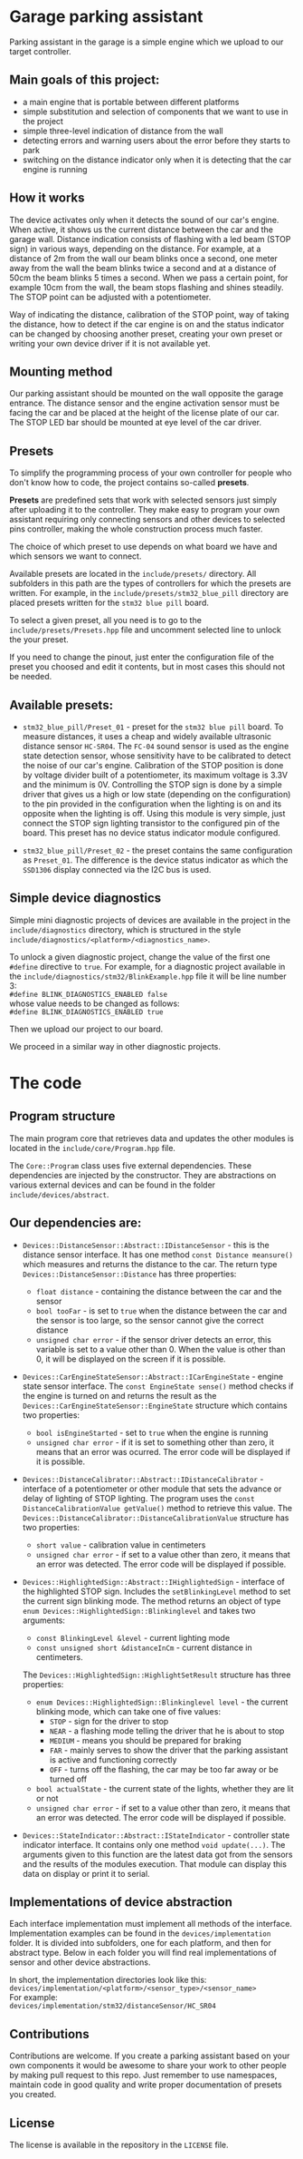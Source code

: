 # Garage parking assistant

Parking assistant in the garage is a simple engine
which we upload to our target controller.

## Main goals of this project:
- a main engine that is portable between different platforms
- simple substitution and selection of components that we want to use in the project
- simple three-level indication of distance from the wall
- detecting errors and warning users about the error before they starts to park
- switching on the distance indicator only when it is detecting that the car engine is running

## How it works
The device activates only when it detects the sound of our car's engine.
When active, it shows us the current distance between the car and the garage wall.
Distance indication consists of flashing with a led beam (STOP sign) in various ways,
depending on the distance. For example, at a distance of 2m from the wall
our beam blinks once a second, one meter away from the wall
the beam blinks twice a second and at a distance of 50cm the beam blinks 5 times a second.
When we pass a certain point, for example 10cm from the wall, the beam stops flashing
and shines steadily. The STOP point can be adjusted with a potentiometer.

Way of indicating the distance, calibration of the STOP point, way of taking the distance,
how to detect if the car engine is on and the status indicator can be changed by
choosing another preset, creating your own preset or writing your own device driver
if it is not available yet.

## Mounting method
Our parking assistant should be mounted on the wall opposite the garage entrance.
The distance sensor and the engine activation sensor must be facing the car
and be placed at the height of the license plate of our car.
The STOP LED bar should be mounted at eye level of the car driver.

## Presets
To simplify the programming process of your own controller for people who
don't know how to code, the project contains so-called **presets**.

**Presets** are predefined sets that work with selected sensors just simply
after uploading it to the controller. They make easy to program your own assistant
requiring only connecting sensors and other devices to selected pins
controller, making the whole construction process much faster.

The choice of which preset to use depends on what board
we have and which sensors we want to connect.

Available presets are located in the `include/presets/` directory.
All subfolders in this path are the types of controllers for which the presets
are written. For example, in the `include/presets/stm32_blue_pill` directory
are placed presets written for the `stm32 blue pill` board.

To select a given preset, all you need is to go to the
`include/presets/Presets.hpp` file and uncomment
selected line to unlock the your preset.

If you need to change the pinout, just enter the configuration file of
the preset you choosed and edit it contents, but in most cases
this should not be needed.

## Available presets:
- `stm32_blue_pill/Preset_01` - preset for the `stm32 blue pill` board. To measure distances, it uses a cheap and widely available ultrasonic distance sensor `HC-SR04`. The `FC-04` sound sensor is used as the engine state detection sensor, whose sensitivity have to be calibrated to detect the noise of our car's engine. Calibration of the STOP position is done by voltage divider built of a potentiometer, its maximum voltage is 3.3V and the minimum is 0V. Controlling the STOP sign is done by a simple driver that gives us a high or low state (depending on the configuration) to the pin provided in the configuration when the lighting is on and its opposite when the lighting is off. Using this module is very simple, just connect the STOP sign lighting transistor to the configured pin of the board. This preset has no device status indicator module configured.

- `stm32_blue_pill/Preset_02` - the preset contains the same configuration as `Preset_01`. The difference is the device status indicator as which the `SSD1306` display connected via the I2C bus is used.

## Simple device diagnostics
Simple mini diagnostic projects of devices are available in the project
in the `include/diagnostics` directory, which is structured in the style <br />
`include/diagnostics/<platform>/<diagnostics_name>`.

To unlock a given diagnostic project, change the value of the first one
`#define` directive to `true`. For example, for a diagnostic project
available in the `include/diagnostics/stm32/BlinkExample.hpp` file
it will be line number 3: <br />
`#define BLINK_DIAGNOSTICS_ENABLED false` <br />
whose value needs to be changed as follows: <br />
`#define BLINK_DIAGNOSTICS_ENABLED true`

Then we upload our project to our board.

We proceed in a similar way in other diagnostic projects.

# The code

## Program structure
The main program core that retrieves data and updates the other modules is located
in the `include/core/Program.hpp` file.

The `Core::Program` class uses five external dependencies.
These dependencies are injected by the constructor. They are abstractions
on various external devices and can be found in the folder
`include/devices/abstract`.

## Our dependencies are:
- `Devices::DistanceSensor::Abstract::IDistanceSensor` - this is the distance sensor interface. It has one method `const Distance meansure()` which measures and returns the distance to the car. The return type `Devices::DistanceSensor::Distance` has three properties:
    - `float distance` - containing the distance between the car and the sensor
    - `bool tooFar` - is set to `true` when the distance between the car and the sensor is too large, so the sensor cannot give the correct distance
    - `unsigned char error` - if the sensor driver detects an error, this variable is set to a value other than 0. When the value is other than 0, it will be displayed on the screen if it is possible.

- `Devices::CarEngineStateSensor::Abstract::ICarEngineState` - engine state sensor interface. The `const EngineState sense()` method checks if the engine is turned on and returns the result as the `Devices::CarEngineStateSensor::EngineState` structure which contains two properties:
    - `bool isEngineStarted` - set to `true` when the engine is running
    - `unsigned char error` - if it is set to something other than zero, it means that an error was ocurred. The error code will be displayed if it is possible.

- `Devices::DistanceCalibrator::Abstract::IDistanceCalibrator` - interface of a potentiometer or other module that sets the advance or delay of lighting of STOP lighting. The program uses the `const DistanceCalibrationValue getValue()` method to retrieve this value. The `Devices::DistanceCalibrator::DistanceCalibrationValue` structure has two properties:
    - `short value` - calibration value in centimeters
    - `unsigned char error` - if set to a value other than zero, it means that an error was detected. The error code will be displayed if possible.

- `Devices::HighlightedSign::Abstract::IHighlightedSign` - interface of the highlighted STOP sign. Includes the `setBlinkingLevel` method to set the current sign blinking mode. The method returns an object of type `enum Devices::HighlightedSign::Blinkinglevel` and takes two arguments:
    - `const BlinkingLevel &level` - current lighting mode
    - `const unsigned short &distanceInCm` - current distance in centimeters.

    The `Devices::HighlightedSign::HighlightSetResult` structure has three properties:
    - `enum Devices::HighlightedSign::Blinkinglevel level` - the current blinking mode, which can take one of five values:
        - `STOP` - sign for the driver to stop
        - `NEAR` - a flashing mode telling the driver that he is about to stop
        - `MEDIUM` - means you should be prepared for braking
        - `FAR` - mainly serves to show the driver that the parking assistant is active and functioning correctly
        - `OFF` - turns off the flashing, the car may be too far away or be turned off
    - `bool actualState` - the current state of the lights, whether they are lit or not
    - `unsigned char error` - if set to a value other than zero, it means that an error was detected. The error code will be displayed if possible.

- `Devices::StateIndicator::Abstract::IStateIndicator` - controller state indicator interface. It contains only one method `void update(...)`. The arguments given to this function are the latest data got from the sensors and the results of the modules execution. That module can display this data on display or print it to serial.

## Implementations of device abstraction
Each interface implementation must implement all methods of the interface.
Implementation examples can be found in the `devices/implementation` folder.
It is divided into subfolders, one for each platform, and then for abstract type.
Below in each folder you will find real implementations of sensor and other device abstractions.

In short, the implementation directories look like this: <br />
`devices/implementation/<platform>/<sensor_type>/<sensor_name>` <br />
For example: <br />
`devices/implementation/stm32/distanceSensor/HC_SR04` <br />

## Contributions
Contributions are welcome.
If you create a parking assistant based on your own components
it would be awesome to share your work to other people by making pull request to this repo.
Just remember to use namespaces, maintain code in good quality
and write proper documentation of presets you created.

## License
The license is available in the repository in the `LICENSE` file.

